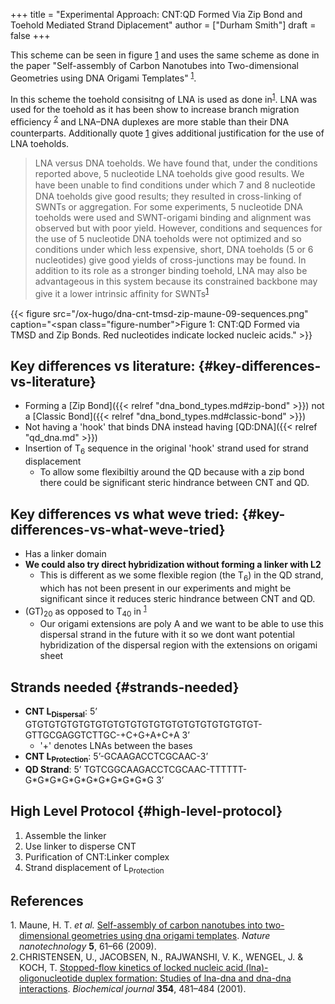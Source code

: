 +++
title = "Experimental Approach: CNT:QD Formed Via Zip Bond and Toehold Mediated Strand Diplacement"
author = ["Durham Smith"]
draft = false
+++

This scheme can be seen in figure [1](#figure--fig:TMSD-CNT-QD) and uses the same scheme as done in the paper "Self-assembly of Carbon Nanotubes into Two-dimensional Geometries using DNA Origami Templates" <sup><a href="#citeproc_bib_item_1">1</a></sup>.

In this scheme the toehold consisitng of LNA is used as done in<sup><a href="#citeproc_bib_item_1">1</a></sup>.  LNA was used for the toehold as it has been show to increase branch migration efﬁciency <sup><a href="#citeproc_bib_item_2">2</a></sup> and LNA–DNA duplexes are more stable than their DNA counterparts. Additionally quote [1](#org1716b72) gives additional justification for the use of LNA toeholds.

> LNA versus DNA toeholds. We have found that, under the conditions reported above, 5 nucleotide LNA toeholds give good results. We have been unable to ﬁnd conditions under which 7 and 8 nucleotide DNA toeholds give good results; they resulted in cross-linking of SWNTs or aggregation. For some experiments, 5 nucleotide DNA toeholds were used and SWNT-origami binding and alignment was observed but with poor yield. However, conditions and sequences for the use of 5 nucleotide DNA toeholds were not optimized and so conditions under which less expensive, short, DNA toeholds (5 or 6 nucleotides) give good yields of cross-junctions may be found. In addition to its role as a stronger binding toehold, LNA may also be advantageous in this system because its constrained backbone may give it a lower intrinsic afﬁnity for SWNTs<sup><a href="#citeproc_bib_item_1">1</a></sup>

<a id="figure--fig:TMSD-CNT-QD"></a>

{{< figure src="/ox-hugo/dna-cnt-tmsd-zip-maune-09-sequences.png" caption="<span class=\"figure-number\">Figure 1: </span>CNT:QD Formed via TMSD and Zip Bonds. Red nucleotides indicate locked nucleic acids." >}}


## Key differences vs literature: {#key-differences-vs-literature}

-   Forming a [Zip Bond]({{< relref "dna_bond_types.md#zip-bond" >}}) not a [Classic Bond]({{< relref "dna_bond_types.md#classic-bond" >}})
-   Not having a 'hook' that binds DNA instead having [QD:DNA]({{< relref "qd_dna.md" >}})
-   Insertion of T<sub>6</sub> sequence in the original 'hook' strand used for strand displacement
    -   To allow some flexibiltiy around the QD because with a zip bond there could be significant steric hindrance between CNT and QD.


## Key differences vs what weve tried: {#key-differences-vs-what-weve-tried}

-   Has a linker domain
-   **We could also try direct hybridization without forming a linker with L2**
    -   This is different as we some flexible region (the T<sub>6</sub>) in the QD strand, which has not been present in our experiments and might be significant since it reduces steric hindrance between CNT and QD.
-   (GT)<sub>20</sub> as opposed to T<sub>40</sub> in <sup><a href="#citeproc_bib_item_1">1</a></sup>
    -   Our origami extensions are poly A and we want to be able to use this dispersal strand in the future with it so we dont want potential hybridization of the dispersal region with the extensions on origami sheet


## Strands needed {#strands-needed}

-   **CNT L<sub>Dispersal</sub>**: 5ʼ GTGTGTGTGTGTGTGTGTGTGTGTGTGTGTGTGTGTGTGT-GTTGCGAGGTCTTGC-+C+G+A+C+A 3ʼ
    -   '+' denotes LNAs between the bases
-   **CNT L<sub>Protection</sub>**: 5ʼ-GCAAGACCTCGCAAC-3ʼ
-   **QD Strand**: 5ʼ TGTCGGCAAGACCTCGCAAC-TTTTTT-G\*G\*G\*G\*G\*G\*G\*G\*G\*G\*G 3ʼ


## High Level Protocol {#high-level-protocol}

1.  Assemble the linker
2.  Use linker to disperse CNT
3.  Purification of CNT:Linker complex
4.  Strand displacement of L<sub>Protection</sub>

## References

<style>.csl-left-margin{float: left; padding-right: 0em;}
 .csl-right-inline{margin: 0 0 0 1em;}</style><div class="csl-bib-body">
  <div class="csl-entry"><a id="citeproc_bib_item_1"></a>
    <div class="csl-left-margin">1.</div><div class="csl-right-inline">Maune, H. T. <i>et al.</i> <a href="https://doi.org/10.1038/nnano.2009.311">Self-assembly of carbon nanotubes into two-dimensional geometries using dna origami templates</a>. <i>Nature nanotechnology</i> <b>5</b>, 61–66 (2009).</div>
  </div>
  <div class="csl-entry"><a id="citeproc_bib_item_2"></a>
    <div class="csl-left-margin">2.</div><div class="csl-right-inline">CHRISTENSEN, U., JACOBSEN, N., RAJWANSHI, V. K., WENGEL, J. &#38; KOCH, T. <a href="https://doi.org/10.1042/bj3540481">Stopped-flow kinetics of locked nucleic acid (lna)-oligonucleotide duplex formation: Studies of lna-dna and dna-dna interactions</a>. <i>Biochemical journal</i> <b>354</b>, 481–484 (2001).</div>
  </div>
</div>
